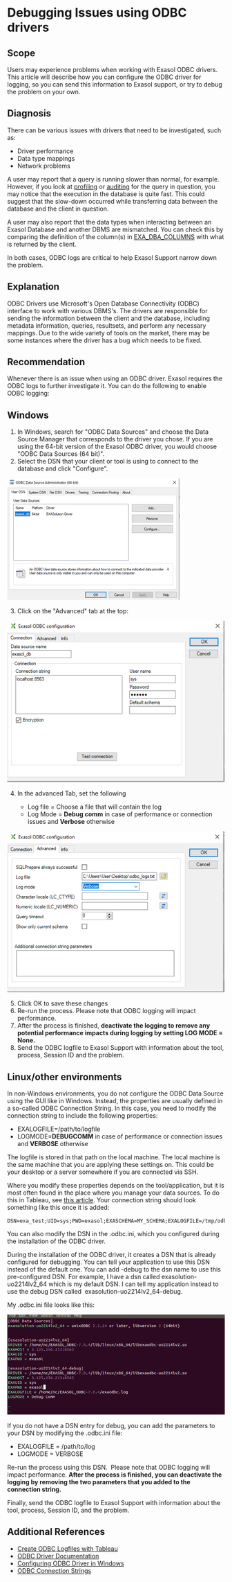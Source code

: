 # Debugging Issues using ODBC drivers 
## Scope

Users may experience problems when working with Exasol ODBC drivers. This article will describe how you can configure the ODBC driver for logging, so you can send this information to Exasol support, or try to debug the problem on your own. 

## Diagnosis

There can be various issues with drivers that need to be investigated, such as:

* Driver performance
* Data type mappings
* Network problems

A user may report that a query is running slower than normal, for example. However, if you look at [profiling](https://docs.exasol.com/database_concepts/profiling.htm) or [auditing](https://docs.exasol.com/database_concepts/auditing.htm) for the query in question, you may notice that the execution in the database is quite fast. This could suggest that the slow-down occurred while transferring data between the database and the client in question. 

A user may also report that the data types when interacting between an Exasol Database and another DBMS are mismatched. You can check this by comparing the definition of the column(s) in [EXA_DBA_COLUMNS](https://docs.exasol.com/sql_references/system_tables/metadata/exa_dba_columns.htmhttps://docs.exasol.com/sql_references/system_tables/metadata/exa_dba_columns.htm) with what is returned by the client. 

In both cases, ODBC logs are critical to help Exasol Support narrow down the problem. 

## Explanation

ODBC Drivers use Microsoft's Open Database Connectivity (ODBC) interface to work with various DBMS's. The drivers are responsible for sending the information between the client and the database, including metadata information, queries, resultsets, and perform any necessary mappings. Due to the wide variety of tools on the market, there may be some instances where the driver has a bug which needs to be fixed. 

## Recommendation

Whenever there is an issue when using an ODBC driver. Exasol requires the ODBC logs to further investigate it. You can do the following to enable ODBC logging:

## Windows

1. In Windows, search for "ODBC Data Sources" and choose the Data Source Manager that corresponds to the driver you chose. If you are using the 64-bit version of the Exasol ODBC driver, you would choose "ODBC Data Sources (64 bit)".
2. Select the DSN that your client or tool is using to connect to the database and click "Configure".

![](images/Screenshot-2020-11-16-114341.png)

3. Click on the "Advanced" tab at the top:

![](images/Screenshot-2020-11-16-114404.png)

4. In the advanced Tab, set the following


	* Log file = Choose a file that will contain the log
	* Log Mode = **Debug comm** in case of performance or connection issues and **Verbose** otherwise  
	
![](images/Screenshot-2020-11-16-114443.png)

5. Click OK to save these changes
6. Re-run the process.  Please note that ODBC logging will impact performance.
7. After the process is finished, **deactivate the logging to remove any potential performance impacts during logging by setting LOG MODE = None.**
8. Send the ODBC logfile to Exasol Support with information about the tool, process, Session ID and the problem.

## Linux/other environments

In non-Windows environments, you do not configure the ODBC Data Source using the GUI like in Windows. Instead, the properties are usually defined in a so-called ODBC Connection String. In this case, you need to modify the connection string to include the following properties:

* EXALOGFILE=/path/to/logfile
* LOGMODE=**DEBUGCOMM** in case of performance or connection issues and **VERBOSE** otherwise

The logfile is stored in that path on the local machine. The local machine is the same machine that you are applying these settings on. This could be your desktop or a server somewhere if you are connected via SSH. 

Where you modify these properties depends on the tool/application, but it is most often found in the place where you manage your data sources. To do this in Tableau, see [this article](https://community.exasol.com/t5/connect-with-exasol/how-to-create-odbc-logfiles-with-tableau/ta-p/1244). Your connection string should look something like this once it is added:


```markup
DSN=exa_test;UID=sys;PWD=exasol;EXASCHEMA=MY_SCHEMA;EXALOGFILE=/tmp/odbc_logs.txt;LOGMODE=VERBOSE
```
You can also modify the DSN in the .odbc.ini, which you configured during the installation of the ODBC driver.  

During the installation of the ODBC driver, it creates a DSN that is already configured for debugging. You can tell your application to use this DSN instead of the default one. You can add -debug to the dsn name to use this pre-configured DSN. For example, I have a dsn called exasolution-uo2214lv2_64 which is my default DSN. I can tell my application instead to use the debug DSN called  exasolution-uo2214lv2_64-debug.

My .odbc.ini file looks like this:

![](images/Screenshot-2021-01-14-150259.png)

If you do not have a DSN entry for debug, you can add the parameters to your DSN by modifying the .odbc.ini file:

* EXALOGFILE = /path/to/log
* LOGMODE = VERBOSE

Re-run the process using this DSN.  Please note that ODBC logging will impact performance. **After the process is finished, you can deactivate the logging by removing the two parameters that you added to the connection string.**

Finally, send the ODBC logfile to Exasol Support with information about the tool, process, Session ID, and the problem. 

## Additional References

* [Create ODBC Logfiles with Tableau](https://community.exasol.com/t5/connect-with-exasol/how-to-create-odbc-logfiles-with-tableau/ta-p/1244)
* [ODBC Driver Documentation](https://docs.exasol.com/connect_exasol/drivers/odbc.htm)
* [Configuring ODBC Driver in Windows](https://docs.exasol.com/connect_exasol/drivers/odbc/odbc_windows.htm)
* [ODBC Connection Strings](https://docs.exasol.com/connect_exasol/drivers/odbc/using_odbc.htm#ConnectingthroughConnectionStrings)
